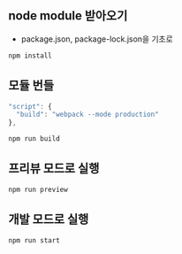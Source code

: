 ## node module 받아오기

- package.json, package-lock.json을 기초로

```bash
npm install
```

## 모듈 번들

```js
"script": {
  "build": "webpack --mode production"
},
```

```bash
npm run build
```

## 프리뷰 모드로 실행

```bash
npm run preview
```

## 개발 모드로 실행

```bash
npm run start
```
